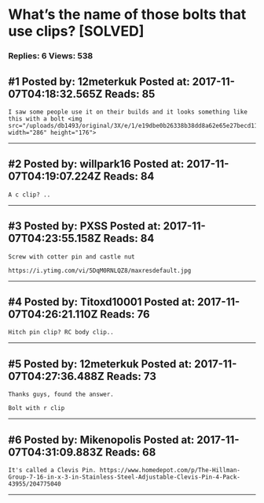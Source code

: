 # What’s the name of those bolts that use clips? \[SOLVED\]

### Replies: 6 Views: 538

## \#1 Posted by: 12meterkuk Posted at: 2017-11-07T04:18:32.565Z Reads: 85

```
I saw some people use it on their builds and it looks something like this with a bolt <img src="/uploads/db1493/original/3X/e/1/e19dbe0b26338b38dd8a62e65e27becd1198461b.jpeg" width="286" height="176">
```

---
## \#2 Posted by: willpark16 Posted at: 2017-11-07T04:19:07.224Z Reads: 84

```
A c clip? ..
```

---
## \#3 Posted by: PXSS Posted at: 2017-11-07T04:23:55.158Z Reads: 84

```
Screw with cotter pin and castle nut

https://i.ytimg.com/vi/5DqM0RNLQZ8/maxresdefault.jpg
```

---
## \#4 Posted by: Titoxd10001 Posted at: 2017-11-07T04:26:21.110Z Reads: 76

```
Hitch pin clip? RC body clip..
```

---
## \#5 Posted by: 12meterkuk Posted at: 2017-11-07T04:27:36.488Z Reads: 73

```
Thanks guys, found the answer. 

Bolt with r clip
```

---
## \#6 Posted by: Mikenopolis Posted at: 2017-11-07T04:31:09.883Z Reads: 68

```
It's called a Clevis Pin. https://www.homedepot.com/p/The-Hillman-Group-7-16-in-x-3-in-Stainless-Steel-Adjustable-Clevis-Pin-4-Pack-43955/204775040
```

---
